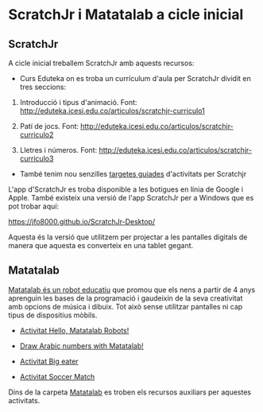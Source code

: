 # ScratchJr i Matatalab a cicle inicial

## ScratchJr

A cicle inicial treballem ScratchJr amb aquests recursos:

* Curs Eduteka on es troba un currículum d'aula per ScratchJr dividit en tres seccions:

1. Introducció i tipus d'animació. Font: http://eduteka.icesi.edu.co/articulos/scratchjr-curriculo1

2. Patí de jocs. Font: http://eduteka.icesi.edu.co/articulos/scratchjr-curriculo2

3. Lletres i números. Font: http://eduteka.icesi.edu.co/articulos/scratchjr-curriculo3

* També tenim nou senzilles [targetes guiades](https://github.com/Scratch-BiP/Recursos/blob/master/Cicle%20inicial/Targetes-activitats-ScratchJr.pdf) d'activitats per Scratchjr

L'app d'ScratchJr es troba disponible a les botigues en línia de Google i Apple. També existeix una versió de l'app ScratchJr per a Windows que es pot trobar aquí:

https://jfo8000.github.io/ScratchJr-Desktop/

Aquesta és la versió que utilitzem per projectar a les pantalles digitals de manera que aquesta es converteix en una tablet gegant.

## Matatalab

[Matatalab és un robot educatiu](https://sites.google.com/a/xtec.cat/robotica-garrigues/matatalab) que promou que els nens a partir de 4 anys aprenguin les bases de la programació i gaudeixin de la seva creativitat  amb opcions de música i dibuix. Tot això sense utilitzar pantalles ni cap tipus de dispositius mòbils.

- [Activitat Hello, Matatalab Robots!](https://matatalab.com/en/node/88)

- [Draw Arabic numbers with Matatalab!](https://matatalab.com/en/node/87)

- [Activitat Big eater](https://matatalab.com/en/node/80)

- [Activitat Soccer Match](https://matatalab.com/en/node/81)

Dins de la carpeta [Matatalab](https://github.com/Scratch-BiP/Recursos/tree/master/Cicle%20inicial/Activitats%20Matatalab) es troben els recursos auxiliars per aquestes activitats.
